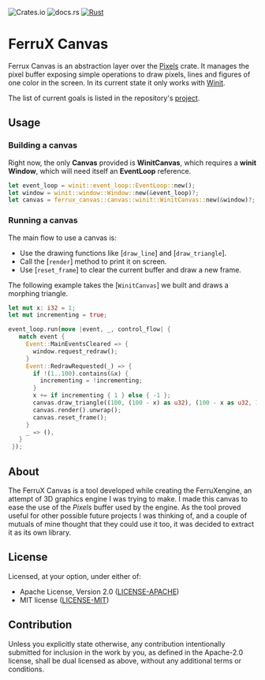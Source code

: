 ![Crates.io](https://img.shields.io/crates/v/ferrux_canvas)
![docs.rs](https://img.shields.io/docsrs/ferrux_canvas)
[![Rust](https://github.com/kriogenia/ferrux_canvas/actions/workflows/rust.yml/badge.svg?branch=main)](https://github.com/kriogenia/ferrux_canvas/actions/workflows/rust.yml)

# FerruX Canvas

Ferrux Canvas is an abstraction layer over the [Pixels](https://crates.io/crates/pixels) crate. It manages the pixel
buffer exposing simple operations to draw pixels, lines and figures of one color in the screen. In its current state 
it only works with [Winit](https://crates.io/crates/winit).

The list of current goals is listed in the repository's [project](https://github.com/kriogenia/ferrux_canvas/projects/1).

## Usage

### Building a canvas
Right now, the only **Canvas** provided is **WinitCanvas**, which requires a **winit Window**, which will need itself an
**EventLoop** reference.

```rust
let event_loop = winit::event_loop::EventLoop::new();
let window = winit::window::Window::new(&event_loop)?;
let canvas = ferrux_canvas::canvas::winit::WinitCanvas::new(&window)?;
```

### Running a canvas
The main flow to use a canvas is:
* Use the drawing functions like [`draw_line`] and [`draw_triangle`].
* Call the [`render`] method to print it on screen.
* Use [`reset_frame`] to clear the current buffer and draw a new frame.

The following example takes the [`WinitCanvas`] we built and draws a morphing triangle.
```rust
let mut x: i32 = 1;
let mut incrementing = true;

event_loop.run(move |event, _, control_flow| {
   match event {
     Event::MainEventsCleared => {
       window.request_redraw();
     }
     Event::RedrawRequested(_) => {
       if !(1..100).contains(&x) {
         incrementing = !incrementing;
       }
       x += if incrementing { 1 } else { -1 };
       canvas.draw_triangle((100, (100 - x) as u32), (100 - x as u32, 100), (200 - x as u32, 200 - x as u32));
       canvas.render().unwrap();
       canvas.reset_frame();
     }
     _ => (),
   }
 });
```

## About

The FerruX Canvas is a tool developed while creating the FerruXengine, an attempt of 3D graphics engine I was trying to
make. I made this canvas to ease the use of the *Pixels* buffer used by the engine. As the tool proved useful for 
other possible future projects I was thinking of, and a couple of mutuals of mine thought that they could use it too, 
it was decided to extract it as its own library.

## License

Licensed, at your option, under either of:

* Apache License, Version 2.0 ([LICENSE-APACHE](LICENSE-APACHE))
* MIT license ([LICENSE-MIT](LICENSE-MIT))

## Contribution

Unless you explicitly state otherwise, any contribution intentionally submitted
for inclusion in the work by you, as defined in the Apache-2.0 license, shall be
dual licensed as above, without any additional terms or conditions.